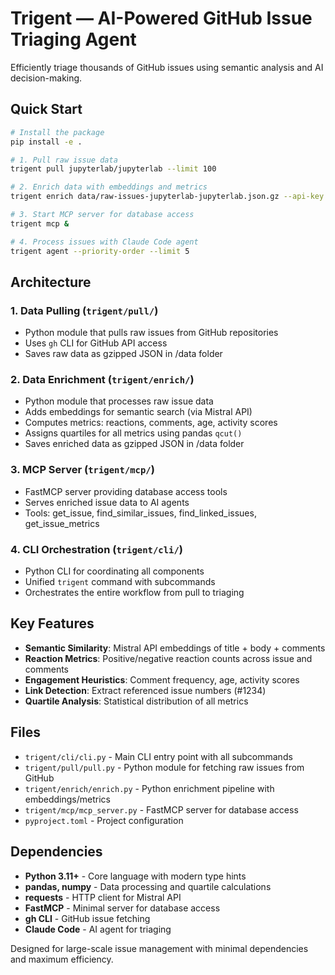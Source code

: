 # Trigent — AI-Powered GitHub Issue Triaging Agent

Efficiently triage thousands of GitHub issues using semantic analysis and AI decision-making.

## Quick Start

```bash
# Install the package
pip install -e .

# 1. Pull raw issue data
trigent pull jupyterlab/jupyterlab --limit 100

# 2. Enrich data with embeddings and metrics
trigent enrich data/raw-issues-jupyterlab-jupyterlab.json.gz --api-key $MISTRAL_API_KEY

# 3. Start MCP server for database access
trigent mcp &

# 4. Process issues with Claude Code agent  
trigent agent --priority-order --limit 5
```

## Architecture

### 1. Data Pulling (`trigent/pull/`)
- Python module that pulls raw issues from GitHub repositories
- Uses `gh` CLI for GitHub API access
- Saves raw data as gzipped JSON in /data folder

### 2. Data Enrichment (`trigent/enrich/`)
- Python module that processes raw issue data
- Adds embeddings for semantic search (via Mistral API)
- Computes metrics: reactions, comments, age, activity scores
- Assigns quartiles for all metrics using pandas `qcut()`
- Saves enriched data as gzipped JSON in /data folder

### 3. MCP Server (`trigent/mcp/`)
- FastMCP server providing database access tools
- Serves enriched issue data to AI agents
- Tools: get_issue, find_similar_issues, find_linked_issues, get_issue_metrics

### 4. CLI Orchestration (`trigent/cli/`)
- Python CLI for coordinating all components
- Unified `trigent` command with subcommands
- Orchestrates the entire workflow from pull to triaging

## Key Features

- **Semantic Similarity**: Mistral API embeddings of title + body + comments
- **Reaction Metrics**: Positive/negative reaction counts across issue and comments
- **Engagement Heuristics**: Comment frequency, age, activity scores
- **Link Detection**: Extract referenced issue numbers (#1234)
- **Quartile Analysis**: Statistical distribution of all metrics

## Files

- `trigent/cli/cli.py` - Main CLI entry point with all subcommands
- `trigent/pull/pull.py` - Python module for fetching raw issues from GitHub
- `trigent/enrich/enrich.py` - Python enrichment pipeline with embeddings/metrics
- `trigent/mcp/mcp_server.py` - FastMCP server for database access
- `pyproject.toml` - Project configuration

## Dependencies

- **Python 3.11+** - Core language with modern type hints
- **pandas, numpy** - Data processing and quartile calculations
- **requests** - HTTP client for Mistral API
- **FastMCP** - Minimal server for database access
- **gh CLI** - GitHub issue fetching
- **Claude Code** - AI agent for triaging

Designed for large-scale issue management with minimal dependencies and maximum efficiency.
